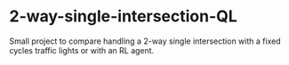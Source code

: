 # 2-way-single-intersection-QL
Small project to compare handling a 2-way single intersection with a fixed cycles traffic lights or with an RL agent.
